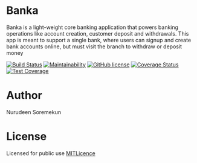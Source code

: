 # Banka
Banka is a light-weight core banking application that powers banking operations like account creation, customer deposit and withdrawals. This app is meant to support a single bank, where users can signup and create bank accounts online, but must visit the branch to withdraw or deposit money

[![Build Status](https://travis-ci.com/snoseeds/Banka.svg?branch=develop)](https://travis-ci.com/snoseeds/Banka)
[![Maintainability](https://api.codeclimate.com/v1/badges/f04e3d95ee4b1b62e44a/maintainability)](https://codeclimate.com/github/snoseeds/Banka/maintainability)
[![GitHub license](https://img.shields.io/github/license/snoseeds/banka.svg)](https://github.com/snoseeds/banka/blob/develop/LICENSE)
[![Coverage Status](https://coveralls.io/repos/github/snoseeds/banka/badge.svg?branch=develop)](https://coveralls.io/github/snoseeds/banka?branch=develop)
[![Test Coverage](https://api.codeclimate.com/v1/badges/f04e3d95ee4b1b62e44a/test_coverage)](https://codeclimate.com/github/snoseeds/Banka/test_coverage)

# Author

Nurudeen Soremekun

# License

Licensed for public use [MITLicence](https://opensource.org/licenses/MIT)